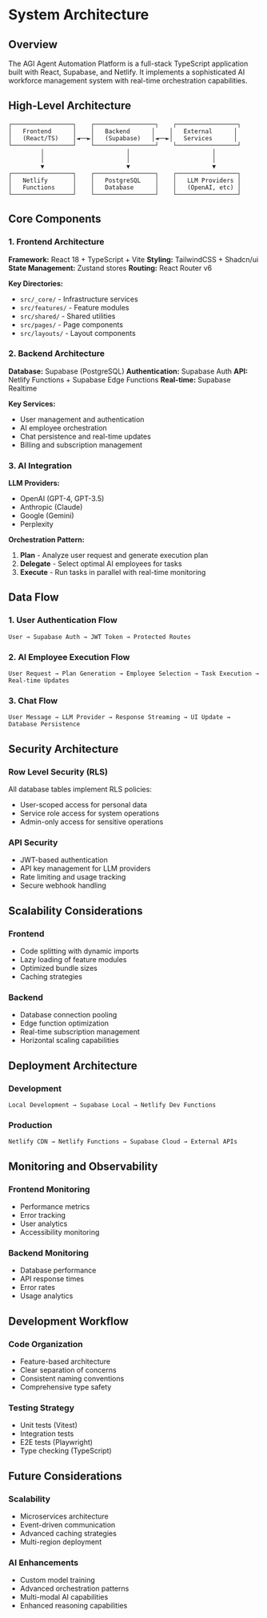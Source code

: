 # System Architecture

## Overview

The AGI Agent Automation Platform is a full-stack TypeScript application built with React, Supabase, and Netlify. It implements a sophisticated AI workforce management system with real-time orchestration capabilities.

## High-Level Architecture

```
┌─────────────────┐    ┌─────────────────┐    ┌─────────────────┐
│   Frontend      │    │   Backend      │    │   External      │
│   (React/TS)    │◄──►│   (Supabase)   │◄──►│   Services      │
└─────────────────┘    └─────────────────┘    └─────────────────┘
         │                       │                       │
         │                       │                       │
         ▼                       ▼                       ▼
┌─────────────────┐    ┌─────────────────┐    ┌─────────────────┐
│   Netlify       │    │   PostgreSQL    │    │   LLM Providers │
│   Functions     │    │   Database      │    │   (OpenAI, etc) │
└─────────────────┘    └─────────────────┘    └─────────────────┘
```

## Core Components

### 1. Frontend Architecture

**Framework:** React 18 + TypeScript + Vite
**Styling:** TailwindCSS + Shadcn/ui
**State Management:** Zustand stores
**Routing:** React Router v6

**Key Directories:**

- `src/_core/` - Infrastructure services
- `src/features/` - Feature modules
- `src/shared/` - Shared utilities
- `src/pages/` - Page components
- `src/layouts/` - Layout components

### 2. Backend Architecture

**Database:** Supabase (PostgreSQL)
**Authentication:** Supabase Auth
**API:** Netlify Functions + Supabase Edge Functions
**Real-time:** Supabase Realtime

**Key Services:**

- User management and authentication
- AI employee orchestration
- Chat persistence and real-time updates
- Billing and subscription management

### 3. AI Integration

**LLM Providers:**

- OpenAI (GPT-4, GPT-3.5)
- Anthropic (Claude)
- Google (Gemini)
- Perplexity

**Orchestration Pattern:**

1. **Plan** - Analyze user request and generate execution plan
2. **Delegate** - Select optimal AI employees for tasks
3. **Execute** - Run tasks in parallel with real-time monitoring

## Data Flow

### 1. User Authentication Flow

```
User → Supabase Auth → JWT Token → Protected Routes
```

### 2. AI Employee Execution Flow

```
User Request → Plan Generation → Employee Selection → Task Execution → Real-time Updates
```

### 3. Chat Flow

```
User Message → LLM Provider → Response Streaming → UI Update → Database Persistence
```

## Security Architecture

### Row Level Security (RLS)

All database tables implement RLS policies:

- User-scoped access for personal data
- Service role access for system operations
- Admin-only access for sensitive operations

### API Security

- JWT-based authentication
- API key management for LLM providers
- Rate limiting and usage tracking
- Secure webhook handling

## Scalability Considerations

### Frontend

- Code splitting with dynamic imports
- Lazy loading of feature modules
- Optimized bundle sizes
- Caching strategies

### Backend

- Database connection pooling
- Edge function optimization
- Real-time subscription management
- Horizontal scaling capabilities

## Deployment Architecture

### Development

```
Local Development → Supabase Local → Netlify Dev Functions
```

### Production

```
Netlify CDN → Netlify Functions → Supabase Cloud → External APIs
```

## Monitoring and Observability

### Frontend Monitoring

- Performance metrics
- Error tracking
- User analytics
- Accessibility monitoring

### Backend Monitoring

- Database performance
- API response times
- Error rates
- Usage analytics

## Development Workflow

### Code Organization

- Feature-based architecture
- Clear separation of concerns
- Consistent naming conventions
- Comprehensive type safety

### Testing Strategy

- Unit tests (Vitest)
- Integration tests
- E2E tests (Playwright)
- Type checking (TypeScript)

## Future Considerations

### Scalability

- Microservices architecture
- Event-driven communication
- Advanced caching strategies
- Multi-region deployment

### AI Enhancements

- Custom model training
- Advanced orchestration patterns
- Multi-modal AI capabilities
- Enhanced reasoning capabilities
